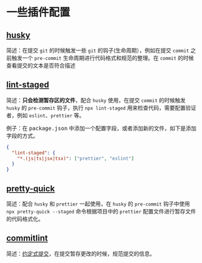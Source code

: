 # 一些插件配置

## [husky](https://typicode.github.io/husky/)

简述：在提交 `git` 的时候触发一些 `git` 的钩子(生命周期），例如在提交 `commit` 之前触发一个 `pre-commit` 生命周期进行代码格式和规范的整理。在 `commit` 的时候查看提交的文本是否符合描述

## [lint-staged](https://github.com/okonet/lint-staged#readme)

简述：**只会检测暂存区的文件**，配合 `husky` 使用，在提交 `commit` 的时候触发 `husky` 的 `pre-commit` 钩子，执行 `npx lint-staged` 用来检查代码，需要配置验证者，例如 `eslint`、`prettier` 等。

例子：在 <kbd>package.json</kbd> 中添加一个配置字段，或者添加新的文件，如下是添加字段的方式。

```json
{
  "lint-staged": {
    "*.(js|ts|jsx|tsx)": ["prettier", "eslint"]
  }
}
```

## [pretty-quick](https://github.com/azz/pretty-quick)

简述：配合 `husky` 和 `prettier` 一起使用，在 `husky` 的 `pre-commit` 钩子中使用 `npx pretty-quick --staged` 命令根据项目中的 `prettier` 配置文件进行暂存文件的代码格式化。

## [commitlint](https://commitlint.js.org/#/)

简述：[约定式提交](https://www.conventionalcommits.org/zh-hans/v1.0.0/)，在提交暂存更改的时候，规范提交的信息。

